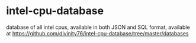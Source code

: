 # intel-cpu-database
database of all intel cpus, available in both JSON and SQL format, available at https://github.com/divinity76/intel-cpu-database/tree/master/databases
